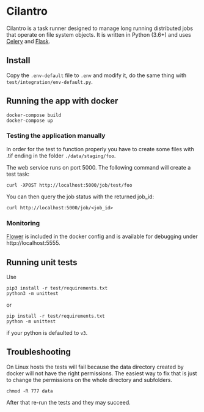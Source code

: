 # Cilantro

Cilantro is a task runner designed to manage long running distributed jobs that
operate on file system objects. It is written in Python (3.6+) and uses
[Celery](http://docs.celeryproject.org/) and [Flask](http://flask.pocoo.org/).

## Install
Copy the `.env-default` file to `.env` and modify it, do the same thing with `test/integration/env-default.py`.
## Running the app with docker

    docker-compose build
    docker-compose up

### Testing the application manually

In order for the test to function properly you have to create some files with
.tif ending in the folder `./data/staging/foo`.

The web service runs on port 5000. The following command will create a test task:

    curl -XPOST http://localhost:5000/job/test/foo

You can then query the job status with the returned job_id:

    curl http://localhost:5000/job/<job_id>

### Monitoring

[Flower](https://flower.readthedocs.io/) is included in the docker config and
is available for debugging under http://localhost:5555.

## Running unit tests
Use

    pip3 install -r test/requirements.txt
    python3 -m unittest
or

    pip install -r test/requirements.txt
    python -m unittest

if your python is defaulted to `v3`.

## Troubleshooting

On Linux hosts the tests will fail because the data directory created by
docker will not have the right permissions. The easiest way to fix that is
just to change the permissions on the whole directory and subfolders.

    chmod -R 777 data

After that re-run the tests and they may succeed.
